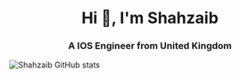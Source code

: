<h1 align="center">Hi 👋, I'm Shahzaib</h1>
<h3 align="center">A IOS Engineer from United Kingdom</h3>

![Shahzaib GitHub stats](https://github-readme-stats.vercel.app/api?username=Shahzaib2210&show_icons=true&theme=radical)
